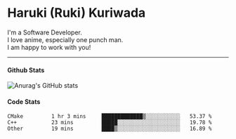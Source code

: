  # Haruki (Ruki) Kuriwada
 I'm a Software Developer. <br/>
 I love anime, especially one punch man. <br/>
 I am happy to work with you!
<br/>

<hr />

#### Github Stats
![Anurag's GitHub stats](https://github-readme-stats.vercel.app/api?username=kuri-sun&hide=contribs,prs&theme=tokyonight)

#### Code Stats
<!--START_SECTION:waka-->

```text
CMake         1 hr 3 mins     █████████████▒░░░░░░░░░░░   53.37 %
C++           23 mins         █████░░░░░░░░░░░░░░░░░░░░   19.78 %
Other         19 mins         ████▒░░░░░░░░░░░░░░░░░░░░   16.89 %
```

<!--END_SECTION:waka-->
